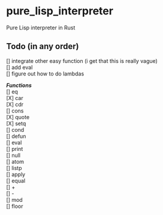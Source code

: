 # pure_lisp_interpreter
Pure Lisp interpreter in Rust

## Todo (in any order)
[] integrate other easy function (i get that this is really vague)   
[] add eval   
[] figure out how to do lambdas 

**_Functions_**  
[] eq  
[X] car  
[X] cdr  
[] cons  
[X] quote  
[X] setq  
[] cond  
[] defun  
[] eval  
[] print  
[] null  
[] atom  
[] listp  
[] apply  
[] equal  
[] +  
[] -  
[] mod  
[] floor
